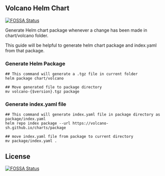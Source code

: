 ## Volcano Helm Chart
[![FOSSA Status](https://app.fossa.io/api/projects/git%2Bgithub.com%2Fvolcano-sh%2Fcharts.svg?type=shield)](https://app.fossa.io/projects/git%2Bgithub.com%2Fvolcano-sh%2Fcharts?ref=badge_shield)


Generate Helm chart package whenever a change has been made in chart/volcano folder.

This guide will be helpful to generate helm chart package and index.yaml from that package.

### Generate Helm Package

```
## This command will generate a .tgz file in current folder
helm package chart/volcano

## Move generated file to package directory
mv volcano-{$version}.tgz package
```

### Generate index.yaml file

```
## This command will generate index.yaml file in package directory as package/index.yaml
helm repo index package --url https://volcano-sh.github.io/charts/package

## move index.yaml file from package to current directory
mv package/index.yaml .
```

## License
[![FOSSA Status](https://app.fossa.io/api/projects/git%2Bgithub.com%2Fvolcano-sh%2Fcharts.svg?type=large)](https://app.fossa.io/projects/git%2Bgithub.com%2Fvolcano-sh%2Fcharts?ref=badge_large)